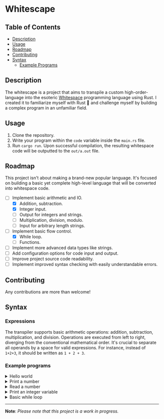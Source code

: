 # Whitescape

## Table of Contents

- [Description](#description)
- [Usage](#usage)
- [Roadmap](#roadmap)
- [Contributing](#contributing)
- [Syntax](#syntax)
  - [Example Programs](#example-programs)

## Description

The whitescape is a project that aims to transpile a custom high-order-language into the esoteric [Whitespace](http://compsoc.dur.ac.uk/whitespace/tutorial.php) programming language using Rust. I created it to familiarize myself with Rust 🦀 and challenge myself by building a complex program in an unfamiliar field.

## Usage

1. Clone the repository.
1. Write your program within the `code` variable inside the `main.rs` file.
1. Run `cargo run`. Upon successful compilation, the resulting whitespace code will be outputted to the `out/a.out` file.

## Roadmap

This project isn't about making a brand-new popular language. It's focused on building a basic yet complete high-level language that will be converted into whitespace code.

- [ ] Implement basic arithmetic and IO.
  - [x] Addition, subtraction.
  - [x] Integer input.
  - [ ] Output for integers and strings.
  - [ ] Multiplication, division, modulo.
  - [ ] Input for arbitrary length strings.
- [ ] Implement basic flow control.
  - [x] While loop.
  - [ ] Functions.
- [ ] Implement more advanced data types like strings.
- [ ] Add configuration options for code input and output.
- [ ] Improve project source code readability.
- [ ] Implement improved syntax checking with easily understandable errors.

## Contributing

Any contributions are more than welcome!

## Syntax

### Expressions

The transpiler supports basic arithmetic operations: addition, subtraction, multiplication, and division. Operations are executed from left to right, diverging from the conventional mathematical order. It's crucial to separate all operands by a space for valid expressions. For instance, instead of `1+2+3`, it should be written as `1 + 2 + 3`.

### Example programs

<details>
  <summary>Hello world</summary>
  
  ```
  print("Hello, world");
  exit;
  ```
</details>

<details>
  <summary>Print a number</summary>
  
  ```
  print(101);
  exit;
  ```
</details>

<details>
  <summary>Read a number</summary>
  
  ```
  int a;
  read(a);
  print(a + 1);
  exit;
  ```
</details>

<details>
  <summary>Print an integer variable</summary>
  
  ```
  int m = 11;
  print(m);
  exit;
  ```
</details>

<details>
  <summary>Basic while loop</summary>

```
int m = 8;
while (m < 11) {
    print(m);
    m = m + 1;
}
exit;
```

</details>

---

**Note**: _Please note that this project is a work in progress._
